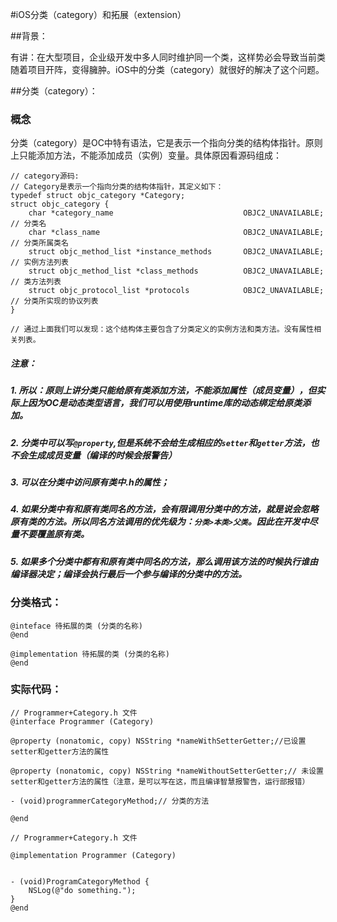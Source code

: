#iOS分类（category）和拓展（extension）

##背景：

有讲：在大型项目，企业级开发中多人同时维护同一个类，这样势必会导致当前类随着项目开阵，变得臃肿。iOS中的分类（category）就很好的解决了这个问题。

##分类（category）：

### 概念

分类（category）是OC中特有语法，它是表示一个指向分类的结构体指针。原则上只能添加方法，不能添加成员（实例）变量。具体原因看源码组成：

```
// category源码:
// Category是表示一个指向分类的结构体指针，其定义如下：
typedef struct objc_category *Category;
struct objc_category {
	char *category_name								OBJC2_UNAVAILABLE; // 分类名
	char *class_name								OBJC2_UNAVAILABLE; // 分类所属类名
	struct objc_method_list *instance_methods		OBJC2_UNAVAILABLE; // 实例方法列表
	struct objc_method_list *class_methods			OBJC2_UNAVAILABLE; // 类方法列表
	struct objc_protocol_list *protocols			OBJC2_UNAVAILABLE; // 分类所实现的协议列表
}

// 通过上面我们可以发现：这个结构体主要包含了分类定义的实例方法和类方法。没有属性相关列表。
```
##### 注意：

##### 1. 所以：原则上讲分类只能给原有类添加方法，不能添加属性（成员变量），但实际上因为OC是动态类型语言，我们可以用使用runtime库的动态绑定给原类添加。

##### 2. 分类中可以写`@property`,但是系统不会给生成相应的`setter`和`getter`方法，也不会生成成员变量（编译的时候会报警告）

##### 3. 可以在分类中访问原有类中.h的属性；

##### 4. 如果分类中有和原有类同名的方法，会有限调用分类中的方法，就是说会忽略原有类的方法。所以同名方法调用的优先级为：`分类>本类>父类`。因此在开发中尽量不要覆盖原有类。

##### 5. 如果多个分类中都有和原有类中同名的方法，那么调用该方法的时候执行谁由编译器决定；编译会执行最后一个参与编译的分类中的方法。

### 分类格式：

```
@inteface 待拓展的类 (分类的名称)
@end

@implementation 待拓展的类 (分类的名称)
@end

```

### 实际代码：

```
// Programmer+Category.h 文件
@interface Programmer (Category)

@property (nonatomic, copy) NSString *nameWithSetterGetter;//已设置setter和getter方法的属性

@property (nonatomic, copy) NSString *nameWithoutSetterGetter;// 未设置setter和getter方法的属性（注意，是可以写在这，而且编译智慧报警告，运行部报错）

- (void)programmerCategoryMethod;// 分类的方法

@end

// Programmer+Category.h 文件

@implementation Programmer (Category)


- (void)ProgramCategoryMethod {
	NSLog(@"do something.");
}
@end
```
